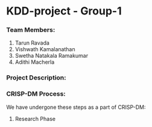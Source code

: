 # KDD-project - Group-1

### Team Members:
1) Tarun Ravada
2) Vishwath Kamalanathan
3) Swetha Natakala Ramakumar
4) Adithi Macherla

### Project Description:

### CRISP-DM Process:
We have undergone these steps as a part of CRISP-DM:
1) Research Phase

